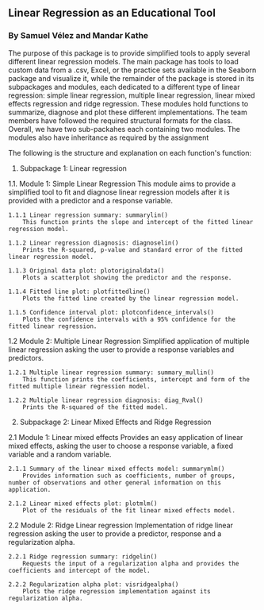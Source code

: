 ## Linear Regression as an Educational Tool
### By Samuel Vélez and Mandar Kathe 

The purpose of this package is to provide simplified tools to apply several different linear regression models. 
The main package has tools to load custom data from a .csv, Excel, or the practice sets available in the Seaborn package and visualize it, while the remainder of the package is stored in its subpackages and modules, each dedicated to a different type of linear regression: simple linear regression, multiple linear regression, linear mixed effects regression and ridge regression. 
These modules hold functions to summarize, diagnose and plot these different implementations.
The team members have followed the required structural formats for the class.
Overall, we have two sub-packahes each containing two modules. The modules also have inheritance as required by the assignment

The following is the structure and explanation on each function's function:

1. Subpackage 1: Linear regression

1.1. Module 1: Simple Linear Regression
    This module aims to provide a simplified tool to fit and diagnose linear regression models after it is provided with a predictor and a response variable.

    1.1.1 Linear regression summary: summarylin()
        This function prints the slope and intercept of the fitted linear regression model.

    1.1.2 Linear regression diagnosis: diagnoselin()
        Prints the R-squared, p-value and standard error of the fitted linear regression model.

    1.1.3 Original data plot: plotoriginaldata()
        Plots a scatterplot showing the predictor and the response.

    1.1.4 Fitted line plot: plotfittedline()
        Plots the fitted line created by the linear regression model.

    1.1.5 Confidence interval plot: plotconfidence_intervals()
        Plots the confidence intervals with a 95% confidence for the fitted linear regression.

1.2 Module 2: Multiple Linear Regression
    Simplified application of multiple linear regression asking the user to provide a response variables and predictors.

    1.2.1 Multiple linear regression summary: summary_mullin()
        This function prints the coefficients, intercept and form of the fitted multiple linear regression model.

    1.2.2 Multiple linear regression diagnosis: diag_Rval()
        Prints the R-squared of the fitted model.

2. Subpackage 2: Linear Mixed Effects and Ridge Regression

2.1 Module 1: Linear mixed effects
Provides an easy application of linear mixed effects, asking the user to choose a response variable, a fixed variable and a random variable.

    2.1.1 Summary of the linear mixed effects model: summarymlm()
        Provides information such as coefficients, number of groups, number of observations and other general information on this application.

    2.1.2 Linear mixed effects plot: plotmlm()
        Plot of the residuals of the fit linear mixed effects model.

2.2 Module 2: Ridge Linear regression
    Implementation of ridge linear regression asking the user to provide a predictor, response and a regularization alpha.

    2.2.1 Ridge regression summary: ridgelin()
        Requests the input of a regularization alpha and provides the coefficients and intercept of the model.
        
    2.2.2 Regularization alpha plot: visridgealpha()
        Plots the ridge regression implementation against its regularization alpha.